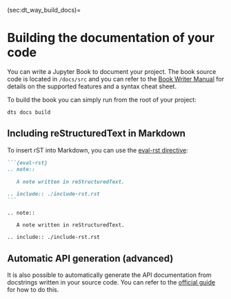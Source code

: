(sec:dt_way_build_docs)=
# Building the documentation of your code

You can write a Jupyter Book to document your project. The book source code is located in `/docs/src` and you can refer to the [Book Writer Manual](duckumentation-intro) for details on the supported features and a syntax cheat sheet.

To build the book you can simply run from the root of your project:

    dts docs build
    
## Including reStructuredText in Markdown

To insert rST into Markdown, you can use the [eval-rst directive](myst-parser:syntax/directives/parsing):

````md
```{eval-rst}
.. note::

   A note written in reStructuredText.

.. include:: ./include-rst.rst
```
````

```{eval-rst}
.. note::

   A note written in reStructuredText.

.. include:: ./include-rst.rst
```

## Automatic API generation (advanced)

It is also possible to automatically generate the API documentation from docstrings written in your source code. You can refer
to the [official guide](https://jupyterbook.org/en/stable/advanced/developers.html) for how to do this.